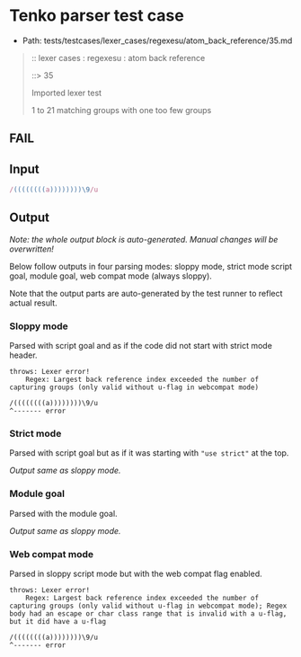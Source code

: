 # Tenko parser test case

- Path: tests/testcases/lexer_cases/regexesu/atom_back_reference/35.md

> :: lexer cases : regexesu : atom back reference
>
> ::> 35
>
> Imported lexer test
>
> 1 to 21 matching groups with one too few groups

## FAIL

## Input

`````js
/((((((((a))))))))\9/u
`````

## Output

_Note: the whole output block is auto-generated. Manual changes will be overwritten!_

Below follow outputs in four parsing modes: sloppy mode, strict mode script goal, module goal, web compat mode (always sloppy).

Note that the output parts are auto-generated by the test runner to reflect actual result.

### Sloppy mode

Parsed with script goal and as if the code did not start with strict mode header.

`````
throws: Lexer error!
    Regex: Largest back reference index exceeded the number of capturing groups (only valid without u-flag in webcompat mode)

/((((((((a))))))))\9/u
^------- error
`````

### Strict mode

Parsed with script goal but as if it was starting with `"use strict"` at the top.

_Output same as sloppy mode._

### Module goal

Parsed with the module goal.

_Output same as sloppy mode._

### Web compat mode

Parsed in sloppy script mode but with the web compat flag enabled.

`````
throws: Lexer error!
    Regex: Largest back reference index exceeded the number of capturing groups (only valid without u-flag in webcompat mode); Regex body had an escape or char class range that is invalid with a u-flag, but it did have a u-flag

/((((((((a))))))))\9/u
^------- error
`````

